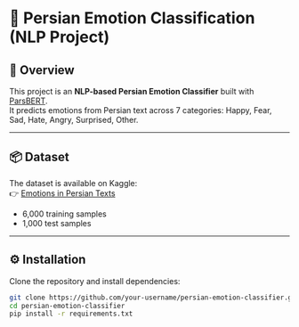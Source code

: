 # 📘 Persian Emotion Classification (NLP Project)

## 🔰 Overview
This project is an **NLP-based Persian Emotion Classifier** built with [ParsBERT](https://huggingface.co/HooshvareLab/bert-base-parsbert-uncased).  
It predicts emotions from Persian text across 7 categories: Happy, Fear, Sad, Hate, Angry, Surprised, Other.

---

## 📦 Dataset
The dataset is available on Kaggle:  
👉 [Emotions in Persian Texts](https://www.kaggle.com/datasets/mbsoroush/emotions-in-persian-texts)

- 6,000 training samples  
- 1,000 test samples  

---

## ⚙️ Installation
Clone the repository and install dependencies:

```bash
git clone https://github.com/your-username/persian-emotion-classifier.git
cd persian-emotion-classifier
pip install -r requirements.txt
